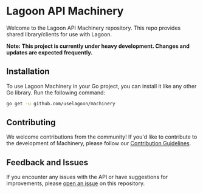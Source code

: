 # Lagoon API Machinery

Welcome to the Lagoon API Machinery repository.
This repo provides shared library/clients for use with Lagoon.

**Note: This project is currently under heavy development. Changes and updates are expected frequently.**

## Installation

To use Lagoon Machinery in your Go project, you can install it like any other Go library. Run the following command:

```sh
go get -u github.com/uselagoon/machinery
```

## Contributing

We welcome contributions from the community! If you'd like to contribute to the development of Machinery, please follow our [Contribution Guidelines](CONTRIBUTING.md).

## Feedback and Issues

If you encounter any issues with the API or have suggestions for improvements, please [open an issue](https://github.com/uselagoon/machinery/issues) on this repository.